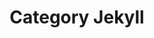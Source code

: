 ---
layout: category
title: "Category Jekyll"
category: jekyll
permalink: 'medinfos/category/jekyll'
---